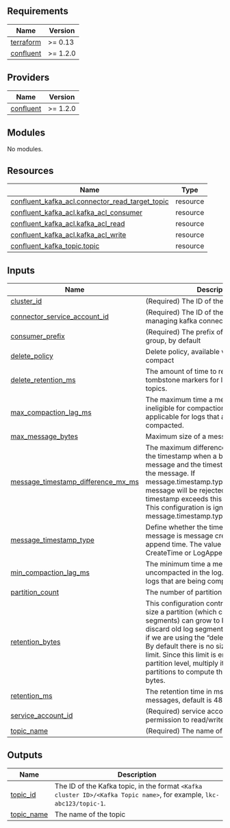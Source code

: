 <!-- BEGIN_TF_DOCS -->
## Requirements

| Name | Version |
|------|---------|
| <a name="requirement_terraform"></a> [terraform](#requirement\_terraform) | >= 0.13 |
| <a name="requirement_confluent"></a> [confluent](#requirement\_confluent) | >= 1.2.0 |

## Providers

| Name | Version |
|------|---------|
| <a name="provider_confluent"></a> [confluent](#provider\_confluent) | >= 1.2.0 |

## Modules

No modules.

## Resources

| Name | Type |
|------|------|
| [confluent_kafka_acl.connector_read_target_topic](https://registry.terraform.io/providers/confluentinc/confluent/latest/docs/resources/kafka_acl) | resource |
| [confluent_kafka_acl.kafka_acl_consumer](https://registry.terraform.io/providers/confluentinc/confluent/latest/docs/resources/kafka_acl) | resource |
| [confluent_kafka_acl.kafka_acl_read](https://registry.terraform.io/providers/confluentinc/confluent/latest/docs/resources/kafka_acl) | resource |
| [confluent_kafka_acl.kafka_acl_write](https://registry.terraform.io/providers/confluentinc/confluent/latest/docs/resources/kafka_acl) | resource |
| [confluent_kafka_topic.topic](https://registry.terraform.io/providers/confluentinc/confluent/latest/docs/resources/kafka_topic) | resource |

## Inputs

| Name | Description | Type | Default | Required |
|------|-------------|------|---------|:--------:|
| <a name="input_cluster_id"></a> [cluster\_id](#input\_cluster\_id) | (Required) The ID of the cluster | `string` | n/a | yes |
| <a name="input_connector_service_account_id"></a> [connector\_service\_account\_id](#input\_connector\_service\_account\_id) | (Required) The ID of the service account managing kafka connector | `string` | n/a | yes |
| <a name="input_consumer_prefix"></a> [consumer\_prefix](#input\_consumer\_prefix) | (Required) The prefix of the consumer group, by default | `string` | n/a | yes |
| <a name="input_delete_policy"></a> [delete\_policy](#input\_delete\_policy) | Delete policy, available values: delete or compact | `string` | `"delete"` | no |
| <a name="input_delete_retention_ms"></a> [delete\_retention\_ms](#input\_delete\_retention\_ms) | The amount of time to retain delete tombstone markers for log compacted topics. | `string` | `null` | no |
| <a name="input_max_compaction_lag_ms"></a> [max\_compaction\_lag\_ms](#input\_max\_compaction\_lag\_ms) | The maximum time a message will remain ineligible for compaction in the log. Only applicable for logs that are being compacted. | `string` | `null` | no |
| <a name="input_max_message_bytes"></a> [max\_message\_bytes](#input\_max\_message\_bytes) | Maximum size of a message in bytes | `string` | `"2097164"` | no |
| <a name="input_message_timestamp_difference_mx_ms"></a> [message\_timestamp\_difference\_mx\_ms](#input\_message\_timestamp\_difference\_mx\_ms) | The maximum difference allowed between the timestamp when a broker receives a message and the timestamp specified in the message. If message.timestamp.type=CreateTime, a message will be rejected if the difference in timestamp exceeds this threshold.<br>    This configuration is ignored if message.timestamp.type=LogAppendTime. | `string` | `null` | no |
| <a name="input_message_timestamp_type"></a> [message\_timestamp\_type](#input\_message\_timestamp\_type) | Define whether the timestamp in the message is message create time or log append time. The value should be either CreateTime or LogAppendTime | `string` | `null` | no |
| <a name="input_min_compaction_lag_ms"></a> [min\_compaction\_lag\_ms](#input\_min\_compaction\_lag\_ms) | The minimum time a message will remain uncompacted in the log. Only applicable for logs that are being compacted. | `string` | `null` | no |
| <a name="input_partition_count"></a> [partition\_count](#input\_partition\_count) | The number of partition of the topic | `number` | `1` | no |
| <a name="input_retention_bytes"></a> [retention\_bytes](#input\_retention\_bytes) | This configuration controls the maximum size a partition (which consists of log segments) can grow to before we will discard old log segments to free up space if we are using the “delete” retention policy. By default there is no size limit only a time limit. Since this limit is enforced at the partition level, multiply it by the number of partitions to compute the topic retention in bytes. | `string` | `null` | no |
| <a name="input_retention_ms"></a> [retention\_ms](#input\_retention\_ms) | The retention time in ms of the topic messages, default is  48 hours | `string` | `"172800000"` | no |
| <a name="input_service_account_id"></a> [service\_account\_id](#input\_service\_account\_id) | (Required) service account id to grant permission to read/write to topic | `string` | n/a | yes |
| <a name="input_topic_name"></a> [topic\_name](#input\_topic\_name) | (Required) The name of the topic | `string` | n/a | yes |

## Outputs

| Name | Description |
|------|-------------|
| <a name="output_topic_id"></a> [topic\_id](#output\_topic\_id) | The ID of the Kafka topic, in the format `<Kafka cluster ID>/<Kafka Topic name>`, for example, `lkc-abc123/topic-1`. |
| <a name="output_topic_name"></a> [topic\_name](#output\_topic\_name) | The name of the topic |
<!-- END_TF_DOCS -->
